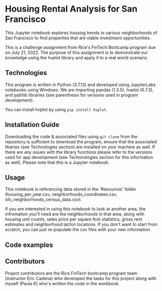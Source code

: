 # Housing Rental Analysis for San Francisco

This Jupyter notebook explores housing trends in various neighborhoods of San Francisco to find properties that are viable investment opportunities.

This is a challenge assignment from Rice's FinTech Bootcamp program due on July 21, 2022. The purpose of this assignment is to demonstrate our knowledge using the hvplot library and apply it to a real world scenario. 

## Technologies

This program is written in Python (3.7.13) and developed using JupyterLabs notebooks using Windows. We are importing pandas (1.3.5), hvplot (0.7.3), and pathlib libraries (see parenthesis for versions used in program development).

You can install hvplot by using `pip install hvplot`.

## Installation Guide

Downloading the code & associated files using `git clone` from the repository is sufficient to download the program, ensure that the associated libaries (see Technologies section) are installed on your machine as well. If there are any issues with the library functions please refer to the versions used for app development (see Technnologies section for this information as well).  Please note that this is a Jupyter notebook. 

## Usage

This notebook is referencing data stored in the 'Resources' folder (housing_per_year.csv, neighborhoods_coordinates.csv, sfo_neighborhoods_census_data.csv). 

If you are interested in using this notebook to look at another area, the infromation you'll need are the neighborhoods in that area, along with housing unit counts, sales price per square foot statistics, gross rent estimates and neighborhood lat/lon locations. If you don't want to start from scratch, you can just re-populate the csv files with your new information. 

## Code examples



## Contributors

Project contributors are the Rice FinTech bootcamp program team (instructor Eric Cadena) who developed the tasks for this project along with myself (Paula K) who's written the code in the workbook.
